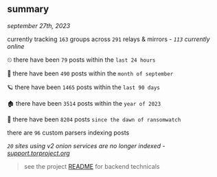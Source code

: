 
## summary
_september 27th, 2023_

currently tracking `163` groups across `291` relays & mirrors - _`113` currently online_

⏲ there have been `79` posts within the `last 24 hours`

🦈 there have been `490` posts within the `month of september`

🪐 there have been `1465` posts within the `last 90 days`

🏚 there have been `3514` posts within the `year of 2023`

🦕 there have been `8204` posts `since the dawn of ransomwatch`

there are `96` custom parsers indexing posts

_`20` sites using v2 onion services are no longer indexed - [support.torproject.org](https://support.torproject.org/onionservices/v2-deprecation/)_

> see the project [README](https://github.com/joshhighet/ransomwatch#ransomwatch--) for backend technicals
